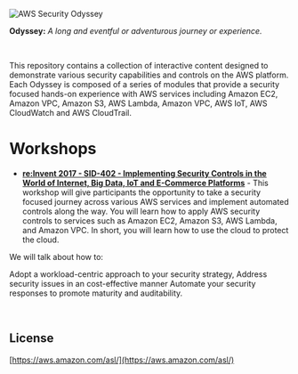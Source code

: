 ![AWS Security Odyssey](https://s3-us-west-2.amazonaws.com/sid402-artifacts/images/odysseysm.png)

**Odyssey:** _A long and eventful or adventurous journey or experience._

<br>

This repository contains a collection of interactive content designed to demonstrate various security capabilities and controls on the AWS platform. Each Odyssey is composed of a series of modules that provide a security focused hands-on experience with AWS services including Amazon EC2, Amazon VPC, Amazon S3, AWS Lambda, Amazon VPC, AWS IoT, AWS CloudWatch and AWS CloudTrail.

# Workshops

- [**re:Invent 2017 - SID-402 - Implementing Security Controls in the World of Internet, Big Data, IoT and E-Commerce Platforms**](SID402Workshop) - This workshop will give participants the opportunity to take a security focused journey across various AWS services and implement automated controls along the way. You will learn how to apply AWS security controls to services such as Amazon EC2, Amazon S3, AWS Lambda, and Amazon VPC. In short, you will learn how to use the cloud to protect the cloud.

We will talk about how to:

Adopt a workload-centric approach to your security strategy,
Address security issues in an cost-effective manner
Automate your security responses to promote maturity and auditability.

<br>

## License
[https://aws.amazon.com/asl/](https://aws.amazon.com/asl/)
